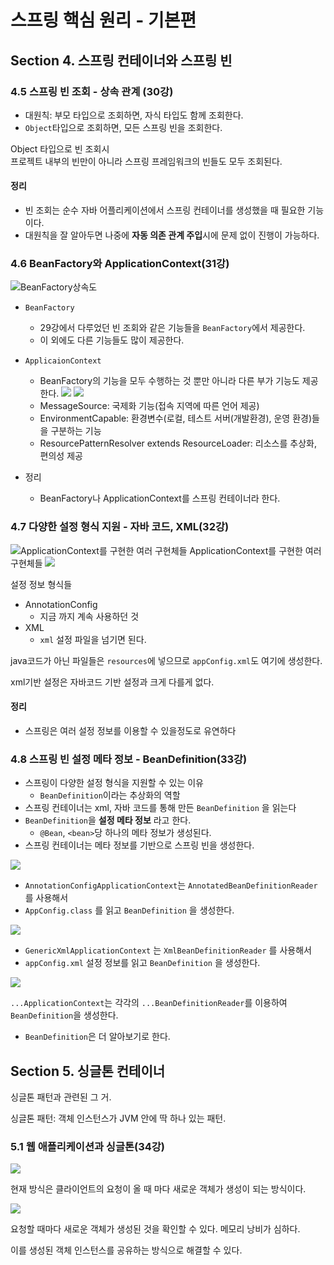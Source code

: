 # 스프링 핵심 원리 - 기본편

## Section 4. 스프링 컨테이너와 스프링 빈

### 4.5 스프링 빈 조회 - 상속 관계 (30강)

- 대원칙: 부모 타입으로 조회하면, 자식 타입도 함께 조회한다.
- `Object`타입으로 조회하면, 모든 스프링 빈을 조회한다.

Object 타입으로 빈 조회시   
프로젝트 내부의 빈만이 아니라 스프링 프레임워크의 빈들도 모두 조회된다.

#### 정리
  - 빈 조회는 순수 자바 어플리케이션에서 스프링 컨테이너를 생성했을 때 필요한 기능이다.
  - 대원칙을 잘 알아두면 나중에 **자동 의존 관계 주입**시에 문제 없이 진행이 가능하다.

### 4.6 BeanFactory와 ApplicationContext(31강)

![BeanFactory상속도](images/.2022-03-29_images/bddde25b.png)

- `BeanFactory`
  - 29강에서 다루었던 빈 조회와 같은 기능들을 `BeanFactory`에서 제공한다.
  - 이 외에도 다른 기능들도 많이 제공한다.
- `ApplicaionContext`
  - BeanFactory의 기능을 모두 수행하는 것 뿐만 아니라 다른 부가 기능도 제공한다.
    ![](images/.2022-03-29_images/72bbedc9.png)
    ![](images/.2022-03-29_images/24338e9b.png)
  - MessageSource: 국제화 기능(접속 지역에 따른 언어 제공)
  - EnvironmentCapable: 환경변수(로컬, 테스트 서버(개발환경), 운영 환경)들을 구분하는 기능
  - ResourcePatternResolver extends ResourceLoader: 리소스를 추상화, 편의성 제공

- 정리
  - BeanFactory나 ApplicationContext를 스프링 컨테이너라 한다.

### 4.7 다양한 설정 형식 지원 - 자바 코드, XML(32강)

![ApplicationContext를 구현한 여러 구현체들](images/.2022-03-29_images/df178797.png)
ApplicationContext를 구현한 여러 구현체들
![](images/.2022-03-29_images/f499842d.png)

설정 정보 형식들

- AnnotationConfig
  - 지금 까지 계속 사용하던 것
- XML
  - `xml` 설정 파일을 넘기면 된다.

java코드가 아닌 파일들은 `resources`에 넣으므로 `appConfig.xml`도 여기에 생성한다.

xml기반 설정은 자바코드 기반 설정과 크게 다를게 없다.

#### 정리

- 스프링은 여러 설정 정보를 이용할 수 있을정도로 유연하다

### 4.8 스프링 빈 설정 메타 정보 - BeanDefinition(33강)

- 스프링이 다양한 설정 형식을 지원할 수 있는 이유
  - `BeanDefinition`이라는 추상화의 역할
- 스프링 컨테이너는 xml, 자바 코드를 통해 만든 `BeanDefinition` 을 읽는다
- `BeanDefinition`을 **설정 메타 정보** 라고 한다.
  - `@Bean`, `<bean>`당 하나의 메타 정보가 생성된다.
- 스프링 컨테이너는 메타 정보를 기반으로 스프링 빈을 생성한다.

![](images/.2022-03-29_images/c2b85e11.png)

- `AnnotationConfigApplicationContext`는 `AnnotatedBeanDefinitionReader`를 사용해서
- `AppConfig.class` 를 읽고 `BeanDefinition` 을 생성한다.

![](images/.2022-03-29_images/5cbb28e8.png)

- `GenericXmlApplicationContext` 는 `XmlBeanDefinitionReader` 를 사용해서
- `appConfig.xml` 설정 정보를 읽고 `BeanDefinition` 을 생성한다.

![](images/.2022-03-29_images/b79e7fbd.png)

`...ApplicationContext`는 각각의 `...BeanDefinitionReader`를 이용하여 `BeanDefinition`을 생성한다.

- `BeanDefinition`은 더 알아보기로 한다.

## Section 5. 싱글톤 컨테이너

싱글톤 패턴과 관련된 그 거.  

싱글톤 패턴: 객체 인스턴스가 JVM 안에 딱 하나 있는 패턴.

### 5.1 웹 애플리케이션과 싱글톤(34강)

![](images/.2022-03-29_images/86cb06a6.png)

현재 방식은 클라이언트의 요청이 올 때 마다 새로운 객체가 생성이 되는 방식이다.

![](images/.2022-03-29_images/3e2119d7.png)

요청할 때마다 새로운 객체가 생성된 것을 확인할 수 있다.
메모리 낭비가 심하다.

이를 생성된 객체 인스턴스를 공유하는 방식으로 해결할 수 있다.


